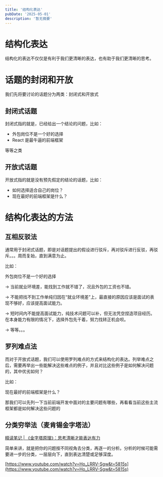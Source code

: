```yaml
---
title: '结构化表达'
pubDate: '2025-05-01'
description: '暂无摘要'
---
```


# 结构化表达

结构化的表达不仅仅是有利于我们更清晰的表达，也有助于我们更清晰的思考。

# 话题的封闭和开放

我们先将要讨论的话题分为两类：封闭式和开放式

## 封闭式话题

封闭式指的就是，已经给出一个结论的问题，比如：

- 外包岗位不是一个好的选择
- React 是最牛逼的前端框架

等等之类

## 开放式话题

开放式指的就是没有预先假定的结论的话题，比如：

- 如何选择适合自己的岗位？
- 现在最好的前端框架是什么？

# 结构化表达的方法

## 互相反驳法

 通常用于封闭式话题，即是对话题提出的假设进行驳斥，再对驳斥进行反驳，再驳斥。。。周而复始，直到满意为止。

比如：

外包岗位不是一个好的选择

→ 当前就业环境差，能找到工作就不错了，况且外包的工资也不错。

→ 不能把找不到工作单纯归因在“就业环境差”上，最直接的原因应该是面试的表现不够好，应该提高面试能力。

→ 短时间内不能提高面试能力，纯技术问题可以补，但无法凭空捏造项目经历。在本身能力有限的情况下，选择外包先干着，努力找转正机会呗。

→ 等等。。。

## 罗列难点法

而对于开放式话题，我们可以使用罗列难点的方式来结构化的表达。列举难点之后，需要再举出一些能解决这些难点的例子，并且对比这些例子是如何解决问题的，其中优劣如何？

比如：

现在最好的前端框架是什么？

那我们可以先列一下当前前端开发中面对的主要问题有哪些，再看看当前这些主流框架都是如何解决这些问题的

## 分类穷举法（麦肯锡金字塔法）

[精读笔记 | 《金字塔原理》：思考清晰才能表达有力](https://zhuanlan.zhihu.com/p/47190291)

简单来讲，就是把你的问题按不同视角去分类，再逐一的分析。分析的时候可能需要进一步的分类，一层层向下，直到表达清楚或足够深度。

[https://www.youtube.com/watch?v=Ho_LRRV-Sgw&t=5815s](https://www.youtube.com/watch?v=Ho_LRRV-Sgw&t=5815s)

